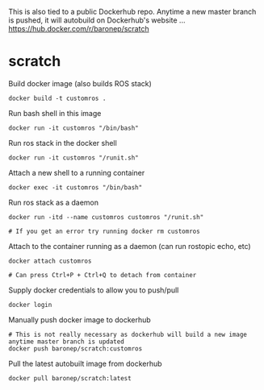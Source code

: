 This is also tied to a public Dockerhub repo. Anytime a new master branch is pushed, it will autobuild on Dockerhub's website ... https://hub.docker.com/r/baronep/scratch

# scratch

Build docker image (also builds ROS stack)
```
docker build -t customros .
```

Run bash shell in this image
```
docker run -it customros "/bin/bash"
```

Run ros stack in the docker shell
```
docker run -it customros "/runit.sh"
```

Attach a new shell to a running container
```
docker exec -it customros "/bin/bash"
```

Run ros stack as a daemon
```
docker run -itd --name customros customros "/runit.sh"

# If you get an error try running docker rm customros
```

Attach to the container running as a daemon (can run rostopic echo, etc)
```
docker attach customros

# Can press Ctrl+P + Ctrl+Q to detach from container
```

Supply docker credentials to allow you to push/pull
```
docker login
```

Manually push docker image to dockerhub
```
# This is not really necessary as dockerhub will build a new image anytime master branch is updated
docker push baronep/scratch:customros
```

Pull the latest autobuilt image from dockerhub
```
docker pull baronep/scratch:latest
```
